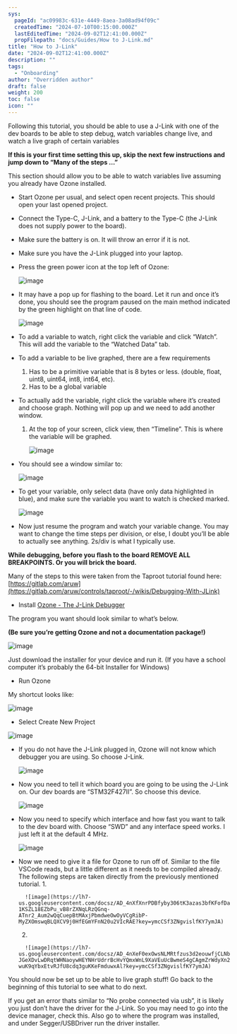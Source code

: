 ```yaml
---
sys:
  pageId: "ac09983c-631e-4449-8aea-3a08ad94f09c"
  createdTime: "2024-07-10T00:15:00.000Z"
  lastEditedTime: "2024-09-02T12:41:00.000Z"
  propFilepath: "docs/Guides/How to J-Link.md"
title: "How to J-Link"
date: "2024-09-02T12:41:00.000Z"
description: ""
tags:
  - "Onboarding"
author: "Overridden author"
draft: false
weight: 200
toc: false
icon: ""
---
```


Following this tutorial, you should be able to use a J-Link with one of the dev boards to be able to step debug, watch variables change live, and watch a live graph of certain variables

**If this is your first time setting this up, skip the next few instructions and jump down to “Many of the steps …”**

This section should allow you to be able to watch variables live assuming you already have Ozone installed.

- Start Ozone per usual, and select open recent projects. This should open your last opened project.
- Connect the Type-C, J-Link, and a battery to the Type-C (the J-Link does not supply power to the board).
- Make sure the battery is on. It will throw an error if it is not.
- Make sure you have the J-Link plugged into your laptop.
- Press the green power icon at the top left of Ozone:

	![image](https://lh7-us.googleusercontent.com/docsz/AD_4nXdP3A4OMfzM_GJzlhvpkm8kCJgLotjg34mSOigQHKF2DEK_YGEYwWl6SDrtpMtQy4L1li7c-ppXwrpChbZEhSwgJLmFYj9yv-oNWbtxWaP2JVqAJ2ecfT5_AOrZrGagvszVrawYkqgc5WuvvcK5YITALtOK?key=ymcCSf3ZNgvislfKY7ymJA)
- It may have a pop up for flashing to the board. Let it run and once it’s done, you should see the program paused on the main method indicated by the green highlight on that line of code.

	![image](https://lh7-us.googleusercontent.com/docsz/AD_4nXczVFQK0sIbEzO3rZrQVAppSNV-en_5FnxIe0YpeJzzDp6VhOJDFIuPLf8i9YnvU74YDK_e0dhJ0VreVEsEO4tXosieL5Yf2DY-ZXOKHHijINLbEn5-ZT_tn7vWoM2ksxB-V8mgSH2DBr5t12vWVp43IR1D?key=ymcCSf3ZNgvislfKY7ymJA)
- To add a variable to watch, right click the variable and click “Watch”. This will add the variable to the “Watched Data” tab.
- To add a variable to be live graphed, there are a few requirements
	1. Has to be a primitive variable that is 8 bytes or less. (double, float, uint8, uint64, int8, int64, etc).
	2. Has to be a global variable
- To actually add the variable, right click the variable where it’s created and choose graph. Nothing will pop up and we need to add another window.
	1. At the top of your screen, click view, then “Timeline”. This is where the variable will be graphed.

		![image](https://lh7-us.googleusercontent.com/docsz/AD_4nXct2R9i5u2i5QNpE9ORK_MPT2AAiLVJasifyeI44kY74k473L3m5qlVt4tMkFblRoVSl7DLon-4CPLF-sIY1XwBXUBnT2WSiN_k29ibEplHEyi7bT1gAtYWpzdNyOuOdEW1BPazumYs03pBipOvfSgHjgug?key=ymcCSf3ZNgvislfKY7ymJA)
- You should see a window similar to:

	![image](https://lh7-us.googleusercontent.com/docsz/AD_4nXeK-NIOkrGsZ1Hoen0k-jj6rrgXUDVFtoJSxjLD9oq9XUCanVP-adrRbJvdE53OVp4OBzey3VsQYtulkfhbYpV5HvHOSb8JMExvB77UWnYb9v-xQznOgFxq7z-7U_8tzlIJImkWR_FjDpsrKA2PGaGA730?key=ymcCSf3ZNgvislfKY7ymJA)
- To get your variable, only select data (have only data highlighted in blue), and make sure the variable you want to watch is checked marked.

	![image](https://lh7-us.googleusercontent.com/docsz/AD_4nXf6m4nnt-CmR44hARinzCBzMpvATcrAXWoTzIG1YfkS5ci5fJUGUMW2weIMzHICg4ba9giAvh8-s04slp_EkT53As1eqnD917PH_jeLfCV6yEzBpdtzP0vbYAT_J7kNdvvaHTIOxLnFAAOEg5MXH6kovFi6?key=ymcCSf3ZNgvislfKY7ymJA)
- Now just resume the program and watch your variable change. You may want to change the time steps per division, or else, I doubt you’ll be able to actually see anything. 2s/div is what I typically use.

**While debugging, before you flash to the board REMOVE ALL BREAKPOINTS. Or you will brick the board.**

Many of the steps to this were taken from the Taproot tutorial found here: [https://gitlab.com/aruw](https://gitlab.com/aruw/controls/taproot/-/wikis/Debugging-With-JLink)

- Install [Ozone - The J-Link Debugger](https://www.segger.com/downloads/jlink/#J-LinkSoftwareAndDocumentationPack)

The program you want should look similar to what’s below.

**(Be sure you’re getting Ozone and not a documentation package!)**

![image](https://lh7-us.googleusercontent.com/docsz/AD_4nXcnl3y4K0RKoEwE8Rh1YRQ5XG2KqbK2gdYYSe5rqE0aIV_m_6jisKVhCl24gO-h5DqpUBNY8Vl0GXtVeoveKxa807W9IDFUNLnCal63tVc8e3o48x4fUmC1-1Xmbi9VAwxs1UWjqyGitQSb3Mmsgt52srt0?key=ymcCSf3ZNgvislfKY7ymJA)

Just download the installer for your device and run it. (If you have a school computer it’s probably the 64-bit Installer for Windows)

- Run Ozone

My shortcut looks like:

![image](https://lh7-us.googleusercontent.com/docsz/AD_4nXdUSv2Fo9E1GsREEgeYmWculwPU_pOf4USAtU1yNMWeGw40odmz3Tke8NdfkzyvjG8Gtb-wyktLVMOUL-b3QXw236K_wgQGP8xTb5J_8NojGJip_CuzZhVZELfr06CS5RoHvBJazy-BAXeyPtb2I4IEZWA?key=ymcCSf3ZNgvislfKY7ymJA)

- Select Create New Project

![image](https://lh7-us.googleusercontent.com/docsz/AD_4nXdST3cIhp9wFpw113bsWtJdPygjDIq8xOCYxIlS-UkyzCA55Kzbo-ZvvRnZ_wzaBHYws4NTESbRiq2IYClMTQ7WwLhm4Dmsqus1uAQUnL4qTu9CmkB1vaz-URYC7J9Pdt-cqKwYCYNp9MSgQgdZamU5N_U?key=ymcCSf3ZNgvislfKY7ymJA)

- If you do not have the J-Link plugged in, Ozone will not know which debugger you are using. So choose J-Link.

	![image](https://lh7-us.googleusercontent.com/docsz/AD_4nXeNU1SLP0zn-LUMM2eY5jRoXm3KtmAvmgn7aYoPd8kzfno-Y5tI-jf2rQtibbRdjSd8OG7a0HiLyjzy-ugOGWgiQ-q3s98F0l3CQoo0-E7a1VmmtRTFu1sjTMqT-LXu1JoFIHJGm5hbGMpCyTJmD4Ys_c1u?key=ymcCSf3ZNgvislfKY7ymJA)
- Now you need to tell it which board you are going to be using the J-Link on. Our dev boards are “STM32F427II”. So choose this device.

	![image](https://lh7-us.googleusercontent.com/docsz/AD_4nXfenhfCaCvv4APRdbHxQhupWUwm5hBB_3y-ancgXkuRT4NKXvICg2kODaalz7rvSNabrWmS3W2Roo2czlRl-BPKfIPDm1lETjpjjHCd0rjyLDePBEIBSzKMy5di-O0W3manHehFSVYWvW7iNXHALsVTKO8d?key=ymcCSf3ZNgvislfKY7ymJA)
- Now you need to specify which interface and how fast you want to talk to the dev board with. Choose “SWD” and any interface speed works. I just left it at the default 4 MHz.

	![image](https://lh7-us.googleusercontent.com/docsz/AD_4nXcA0RjJ6jm178yRUKllYdPl4Y82I86rcc3xS010pWkg_yB1o_a2PVhbc7Q4cq5Wv2xc94UMwE3DxD78V9N4r3MGHRxDp8KIdtqgdUPHQEQaBoMefkuNtAJLPrUWyNcCMd47mMlnGFAoUkCO8lMnBCRzQWIU?key=ymcCSf3ZNgvislfKY7ymJA)
- Now we need to give it a file for Ozone to run off of. Similar to the file VSCode reads, but a little different as it needs to be compiled already. The following steps are taken directly from the previously mentioned tutorial.
	1. 

		![image](https://lh7-us.googleusercontent.com/docsz/AD_4nXfXnrPDBfyby306tK3azas3bfKFofDaG6vDOevN0LCw7_S-1KSZL18EZbPu_vB8rZXNqLRzQGnq-ATnr2_Aum2wQqCuepBtMAxjPbmdweOwOyVCgRibP-MyZXOmswqBLQXCV9j0HfEGmYFnN20u2VIcRAE?key=ymcCSf3ZNgvislfKY7ymJA)
	2. 

		![image](https://lh7-us.googleusercontent.com/docsz/AD_4nXeF0exOwsNLMRtfzus3d2eouwfjCLNbVZc08fmjbklZH-JGeXDvLwDRqtWHNaoywHEYNHrUdrrBcHvYQmxWnL9XaVEuUcBwmeS4gCAgmZrWdyXn2lf99kAfW8-wuK9qYbxEtvRJfU8cdq3guKKeFmduwxAl?key=ymcCSf3ZNgvislfKY7ymJA)

You should now be set up to be able to live graph stuff! Go back to the beginning of this tutorial to see what to do next.

If you get an error thats similar to “No probe connected via usb”, it is likely you just don’t have the driver for the J-Link. So you may need to go into the device manager, check this. Also go to where the program was installed, and under Segger/USBDriver run the driver installer.
